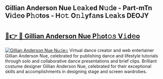 ## Gillian Anderson Nue L𝚎a𝚔ed N𝚞𝚍e - Part-mTn Vi𝚍𝚎o P𝚑𝚘tos - H𝚘𝚝 O𝚗𝚕yf𝚊ns L𝚎a𝚔s DEOJY

# <h2><a href="http://kf3ri48.oniu.top/?m=Gillian+Anderson+Nue">🔗👉 🔴 Gillian Anderson Nue P𝚑ot𝚘𝚜 V𝚒d𝚎o</a></h2>

[![Gillian Anderson Nue Nu𝚍e𝚜](https://i.imgur.com/0qMVB7G.gif)](http://kf3ri48.oniu.top/?m=Gillian+Anderson+Nue)
Virtual dance creator and web entertainer Gillian Anderson Nue, celebrated for publishing dance and lifestyle tutorials through solo and collaborative dance presentations and brief clips. Brilliant costume designer Gillian Anderson Nue, celebrated for their exceptional skills and accomplishments in designing stage and screen wardrobes.  
